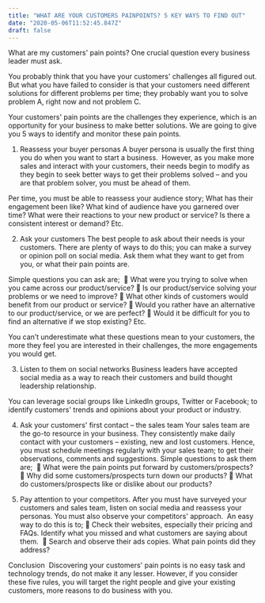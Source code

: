 ```yaml
---
title: "WHAT ARE YOUR CUSTOMERS PAINPOINTS? 5 KEY WAYS TO FIND OUT"
date: "2020-05-06T11:52:45.847Z"
draft: false
---
```

What are my customers&#39; pain points? One crucial question every business leader must ask. 

You probably think that you have your customers&#39; challenges all figured out. But what you have failed to consider is that your customers need different solutions for different problems per time; they probably
want you to solve problem A, right now and not problem C.

Your customers&#39; pain points are the challenges they experience, which is an opportunity for your business
to make better solutions. We are going to give you 5 ways to identify and monitor these pain points.

1. Reassess your buyer personas
A buyer persona is usually the first thing you do when you want to start a business. 
However, as you make more sales and interact with your customers, their needs begin to modify as they begin to seek better ways to get their problems solved – and you are that problem solver, you must be ahead of them.

Per time, you must be able to reassess your audience story; What has their engagement been like? What kind of audience have you garnered over time? What were their reactions to your new product or service?
Is there a consistent interest or demand? Etc.

2. Ask your customers
The best people to ask about their needs is your customers. There are plenty of ways to do this; you can make a survey or opinion poll on social media. Ask them what they want to get from you, or what their pain points are. 

Simple questions you can ask are; 
 What were you trying to solve when you came across our product/service?
 Is our product/service solving your problems or we need to improve?
 What other kinds of customers would benefit from our product or service?
 Would you rather have an alternative to our product/service, or we are perfect?
 Would it be difficult for you to find an alternative if we stop existing? Etc.

You can’t underestimate what these questions mean to your customers, the more they feel you are interested in their challenges, the more engagements you would get.

3. Listen to them on social networks
Business leaders have accepted social media as a way to reach their customers and build thought leadership relationship.

You can leverage social groups like LinkedIn groups, Twitter or Facebook; to identify customers&#39; trends and opinions about your product or industry. 

4. Ask your customers&#39; first contact – the sales team
Your sales team are the go-to resource in your business. They consistently make daily contact with your customers – existing, new and lost customers.
Hence, you must schedule meetings regularly with your sales team; to get their observations, comments and suggestions. Simple questions to ask them are; 
 What were the pain points put forward by customers/prospects?
 Why did some customers/prospects turn down our products?
 What do customers/prospects like or dislike about our products?

5. Pay attention to your competitors.
After you must have surveyed your customers and sales team, listen on social media and reassess your personas. You must also observe your competitors&#39; approach. 
An easy way to do this is to;
 Check their websites, especially their pricing and FAQs. Identify what you missed and what
customers are saying about them. 
 Search and observe their ads copies. What pain points did they address? 

Conclusion 
Discovering your customers&#39; pain points is no easy task and technology trends, do not make it any lesser.
However, if you consider these five rules, you will target the right people and give your existing customers, more reasons to do business with you.